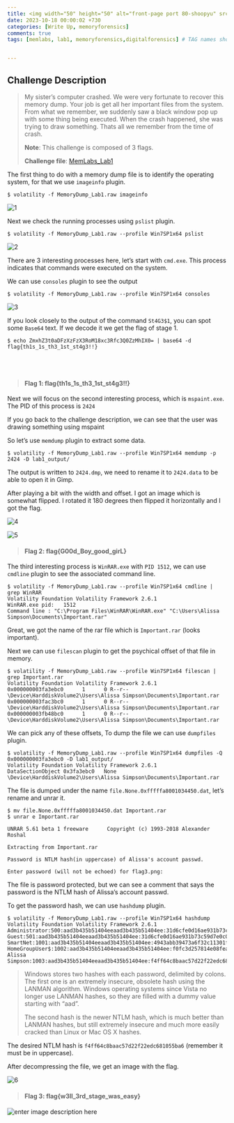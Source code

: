 ```yaml
---
title: <img width="50" height="50" alt="front-page port 80-shoopyu" src="https://repository-images.githubusercontent.com/203713308/0ed14700-ffd3-11ea-9c3a-ec9166b4dd01">MemLabs Lab1 🛡️
date: 2023-10-18 00:00:02 +730
categories: [Write Up, memoryforensics]
comments: true
tags: [memlabs, lab1, memoryforensics,digitalforensics] # TAG names should always be lowercase


---
```


## **Challenge Description** 
> My sister’s computer crashed. We were very fortunate to recover this memory dump. Your job is get all her important files from the system. From what we remember, we suddenly saw a black window pop up with some thing being executed. When the crash happened, she was trying to draw something. Thats all we remember from the time of crash.
> 
> **Note**: This challenge is composed of 3 flags.
> 
> **Challenge file**:  [MemLabs_Lab1](https://mega.nz/#!6l4BhKIb!l8ATZoliB_ULlvlkESwkPiXAETJEF7p91Gf9CWuQI70)

The first thing to do with a memory dump file is to identify the operating system, for that we use  `imageinfo`  plugin.

```
$ volatility -f MemoryDump_Lab1.raw imageinfo

```

![1](https://github.com/thelocalh0st/thelocalh0st.github.io/assets/125783410/cf640d3d-5b3a-44d1-a881-02610155b406)


Next we check the running processes using  `pslist`  plugin.

```
$ volatility -f MemoryDump_Lab1.raw --profile Win7SP1x64 pslist

```
![2](https://github.com/thelocalh0st/thelocalh0st.github.io/assets/125783410/513f8c1c-61bc-409c-8744-1a6fd4d7760b)



There are 3 interesting processes here, let’s start with  `cmd.exe`. This process indicates that commands were executed on the system.

We can use  `consoles`  plugin to see the output

```
$ volatility -f MemoryDump_Lab1.raw --profile Win7SP1x64 consoles

```

![3](https://github.com/thelocalh0st/thelocalh0st.github.io/assets/125783410/eea18bdb-fd2d-42a6-9442-0e630333b301)

If you look closely to the output of the command  `St4G3$1`, you can spot some  `Base64`  text. If we decode it we get the flag of stage 1.

```
$ echo ZmxhZ3t0aDFzXzFzX3RoM18xc3Rfc3Q0ZzMhIX0= | base64 -d
flag{th1s_1s_th3_1st_st4g3!!}

```
<br>
<br>

> #### Flag 1: flag{th1s_1s_th3_1st_st4g3!!}

Next we will focus on the second interesting process, which is  `mspaint.exe`. The PID of this process is `2424`

If you go back to the challenge description, we can see that the user was drawing something using mspaint

So let’s use  `memdump`  plugin to extract some data.

```
$ volatility -f MemoryDump_Lab1.raw --profile Win7SP1x64 memdump -p 2424 -D lab1_output/

```

The output is written to  `2424.dmp`, we need to rename it to  `2424.data`  to be able to open it in Gimp.

After playing a bit with the width and offset. I got an image which is somewhat flipped. I rotated it 180 degrees then flipped it horizontally and I got the flag.

![4](https://github.com/thelocalh0st/thelocalh0st.github.io/assets/125783410/812dd1d6-2795-4556-9d03-d19a83ce0d67)


![5](https://github.com/thelocalh0st/thelocalh0st.github.io/assets/125783410/98e03162-8fca-4d5a-938a-d48f1d8f5508)

> #### Flag 2: flag{G00d_Boy_good_girL}

The third interesting process is  `WinRAR.exe`  with `PID 1512`, we can use  `cmdline`  plugin to see the associated command line.

```
$ volatility -f MemoryDump_Lab1.raw --profile Win7SP1x64 cmdline | grep WinRAR
Volatility Foundation Volatility Framework 2.6.1
WinRAR.exe pid:   1512
Command line : "C:\Program Files\WinRAR\WinRAR.exe" "C:\Users\Alissa Simpson\Documents\Important.rar"

```

Great, we got the name of the rar file which is  `Important.rar`  (looks important).

Next we can use  `filescan`  plugin to get the psychical offset of that file in memory.

```
$ volatility -f MemoryDump_Lab1.raw --profile Win7SP1x64 filescan | grep Important.rar
Volatility Foundation Volatility Framework 2.6.1
0x000000003fa3ebc0      1      0 R--r-- \Device\HarddiskVolume2\Users\Alissa Simpson\Documents\Important.rar
0x000000003fac3bc0      1      0 R--r-- \Device\HarddiskVolume2\Users\Alissa Simpson\Documents\Important.rar
0x000000003fb48bc0      1      0 R--r-- \Device\HarddiskVolume2\Users\Alissa Simpson\Documents\Important.rar

```

We can pick any of these offsets, To dump the file we can use  `dumpfiles`  plugin.

```
$ volatility -f MemoryDump_Lab1.raw --profile Win7SP1x64 dumpfiles -Q 0x000000003fa3ebc0 -D lab1_output/
Volatility Foundation Volatility Framework 2.6.1
DataSectionObject 0x3fa3ebc0   None   \Device\HarddiskVolume2\Users\Alissa Simpson\Documents\Important.rar

```

The file is dumped under the name  `file.None.0xfffffa8001034450.dat`, let’s rename and unrar it.

```
$ mv file.None.0xfffffa8001034450.dat Important.rar
$ unrar e Important.rar 

UNRAR 5.61 beta 1 freeware      Copyright (c) 1993-2018 Alexander Roshal

Extracting from Important.rar

Password is NTLM hash(in uppercase) of Alissa's account passwd.

Enter password (will not be echoed) for flag3.png: 

```

The file is password protected, but we can see a comment that says the password is the NTLM hash of Alissa’s account passwd.

To get the password hash, we can use  `hashdump`  plugin.

```
$ volatility -f MemoryDump_Lab1.raw --profile Win7SP1x64 hashdump
Volatility Foundation Volatility Framework 2.6.1
Administrator:500:aad3b435b51404eeaad3b435b51404ee:31d6cfe0d16ae931b73c59d7e0c089c0:::
Guest:501:aad3b435b51404eeaad3b435b51404ee:31d6cfe0d16ae931b73c59d7e0c089c0:::
SmartNet:1001:aad3b435b51404eeaad3b435b51404ee:4943abb39473a6f32c11301f4987e7e0:::
HomeGroupUser$:1002:aad3b435b51404eeaad3b435b51404ee:f0fc3d257814e08fea06e63c5762ebd5:::
Alissa Simpson:1003:aad3b435b51404eeaad3b435b51404ee:f4ff64c8baac57d22f22edc681055ba6:::

```

> Windows stores two hashes with each password, delimited by colons. The first one is an extremely insecure, obsolete hash using the LANMAN algorithm. Windows operating systems since Vista no longer use LANMAN hashes, so they are filled with a dummy value starting with “aad”.
> 
> The second hash is the newer NTLM hash, which is much better than LANMAN hashes, but still extremely insecure and much more easily cracked than Linux or Mac OS X hashes.

The desired NTLM hash is  `f4ff64c8baac57d22f22edc681055ba6`  (remember it must be in uppercase).

After decompressing the file, we get an image with the flag.

![6](https://github.com/thelocalh0st/thelocalh0st.github.io/assets/125783410/f5e82fdc-d45f-4e03-8dcc-3a14f72cc555)

> #### Flag 3: flag{w3ll_3rd_stage_was_easy}

![enter image description here](https://media.giphy.com/media/DAtJCG1t3im1G/giphy.gif)
